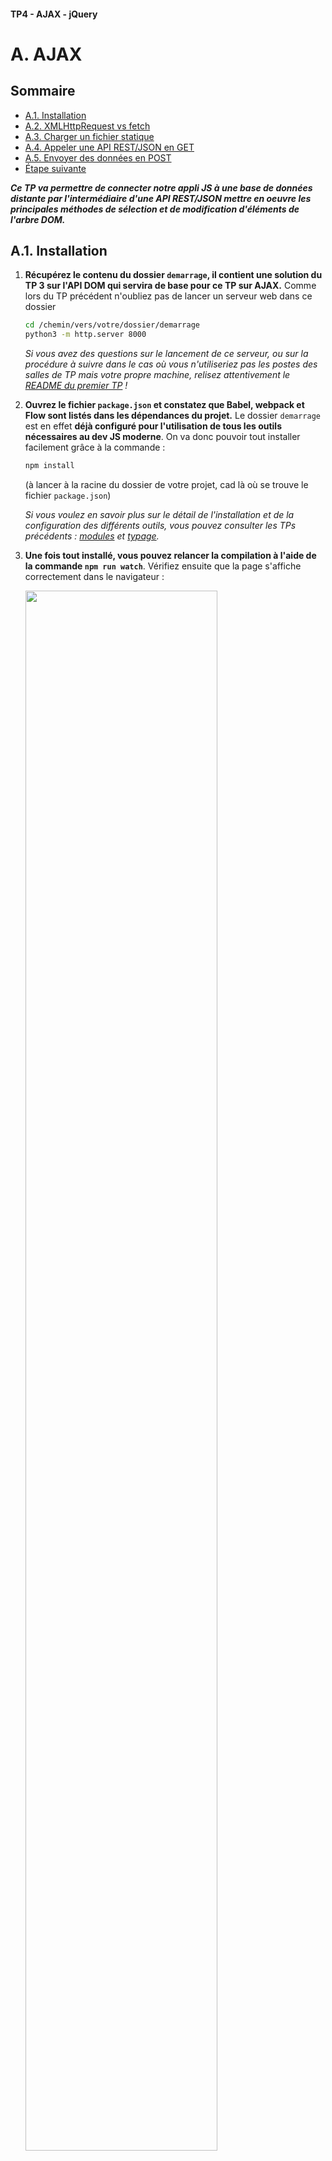 #### TP4 - AJAX - jQuery <!-- omit in toc -->
# A. AJAX <!-- omit in toc -->

## Sommaire <!-- omit in toc -->
- [A.1. Installation](#a1-installation)
- [A.2. XMLHttpRequest vs fetch](#a2-xmlhttprequest-vs-fetch)
- [A.3. Charger un fichier statique](#a3-charger-un-fichier-statique)
- [A.4. Appeler une API REST/JSON en GET](#a4-appeler-une-api-restjson-en-get)
- [A.5. Envoyer des données en POST](#a5-envoyer-des-données-en-post)
- [Étape suivante](#Étape-suivante)

***Ce TP va permettre de connecter notre appli JS à une base de données distante par l'intermédiaire d'une API REST/JSON mettre en oeuvre les principales méthodes de sélection et de modification d'éléments de l'arbre DOM.***

## A.1. Installation
1. **Récupérez le contenu du dossier `demarrage`, il contient une solution du TP 3 sur l'API DOM qui servira de base pour ce TP sur AJAX.** Comme lors du TP précédent n'oubliez pas de lancer un serveur web dans ce dossier
	```bash
	cd /chemin/vers/votre/dossier/demarrage
	python3 -m http.server 8000
	```
	*Si vous avez des questions sur le lancement de ce serveur, ou sur la procédure à suivre dans le cas où vous n'utiliseriez pas les postes des salles de TP mais votre propre machine, relisez attentivement le [README du premier TP](../01-premiers-pas-en-js/README.md#Préparatifs) !*

2. **Ouvrez le fichier `package.json` et constatez que Babel, webpack et Flow sont listés dans les dépendances du projet.** Le dossier `demarrage` est en effet **déjà configuré pour l'utilisation de tous les outils nécessaires au dev JS moderne**. On va donc pouvoir tout installer facilement grâce à la commande :
	```bash
	npm install
	```
	(à lancer à la racine du dossier de votre projet, cad là où se trouve le fichier `package.json`)

	*Si vous voulez en savoir plus sur le détail de l'installation et de la configuration des différents outils, vous pouvez consulter les TPs précédents : [modules](../02-poo-modules-typage/C-modules.md#c2-rendre-les-modules-compatibles-avec-les-vieux-navigateurs) et [typage](../02-poo-modules-typage/D-typage.md#d1-installation-et-configuration).*

3. **Une fois tout installé, vous pouvez relancer la compilation à l'aide de la commande `npm run watch`**. Vérifiez ensuite que la page s'affiche correctement dans le navigateur :<br>

	<a href="images/pizzaland-apidom-fin.jpg"><img src="images/pizzaland-apidom-fin.jpg" width="80%"></a>

	Tout au long du TP pensez à vérifier **régulièrement** que les types que vous utilisez pour les variables, paramètres et valeurs de retour des fonctions/méthodes, sont corrects à l'aide de la commande `./node_modules/.bin/flow`

## A.2. XMLHttpRequest vs fetch
Comme vu en cours (*récupérez si ce n'est pas déjà fait le pdf sur moodle !*) il existe deux méthodes pour charger/envoyer des données en JS : [XMLHttpRequest](https://developer.mozilla.org/en-US/docs/Web/API/XMLHttpRequest) et l'[API fetch](https://developer.mozilla.org/en-US/docs/Web/API/Fetch_API/Using_Fetch)

**C'est l'API fetch que nous utiliserons dans ce TP.**
<br>En effet, elle dispose d'une syntaxe plus concise, avec laquelle il est plus facile de chaîner les traitements grâce aux [Promises](https://developer.mozilla.org/fr/docs/Web/JavaScript/Guide/Utiliser_les_promesses).

Pour rappel, le support navigateur de l'API fetch est plutôt bon, mais il reste encore plusieurs points problématiques :

<a href="https://caniuse.com/#feat=fetch"><img src="images/caniuse-fetch-2019-03-02.png" width="80%"></a>

Comme on peut le voir, **aucune version d'Internet Explorer n'est compatible avec l'API fetch**. C'est aussi le cas des versions d'android 4.4.4 et inférieures. Heureusement, un [polyfill](https://fr.wikipedia.org/wiki/Polyfill) développé par Github est disponible ici : https://github.com/github/fetch. Sur un projet réel il faudrait mettre en place ce polyfill, mais pour gagner du temps nous ignorerons cette problématique dans le TP (ne faites pas ça dans la vraie vie !).


## A.3. Charger un fichier statique
**Avant de connecter notre application au serveur REST/JSON, nos allons nous entraîner sur un fichier statique.**

1. **Créez un fichier `news.html` à la racine du dossier `demarrage` avec le code html suivant** :
	```html
	<article class="jumbotron">
	  <h1>Welcome to PizzaLand !</h1>
	  <p>
	    Cette semaine découvrez notre nouvelle pizza
	    <strong class="spicy">Spicy</strong>
	    <img src="images/hot.svg" class="spicy-icon" />
	    aux délicieuses saveurs épicées !
	  </p>
	</article>
	```
2. **Dans le fichier main.js, à la fin du code, lancez le chargement du fichier `news.html` avec l'API fetch** :
	```js
	fetch('./news.html');
	```

	Rechargez la page html dans le navigateur et vérifiez dans l'onglet Network/Réseau des devtools que votre page lance bien le chargement du fichier `news.html` :

	<a href="images/ajax-news-html-network.jpg"><img src="images/ajax-news-html-network.jpg" width="80%"></a>

	Notez qu'il s'agit bien d'une requête HTTP et pas d'un appel à un fichier local : l'URL de la requête est bien http://localhost:8000/news.html c'est donc bien le serveur HTTP (lancé par Python si vous utilisez les ordis des salles TP) qui génère la réponse HTTP retournée au navigateur.

	Maintenant que l'on arrive à charger le fichier, reste à exploiter les données qu'il contient !
3. **Commencez par inspecter la réponse retournée par `fetch()` grâce à la méthode `.then()`** :
	```js
	fetch('./news.html')
		.then( (response:Response) => console.log(response) );
	```

	Rechargez la page et regardez ce qui s'affiche dans la console : il s'agit de l'objet de type [Response](https://developer.mozilla.org/en-US/docs/Web/API/Response) retourné par l'API fetch.

	Comme vu en cours, cet objet contient notamment des propriétés `ok`, `status` et `statusText` qui permettent d'en savoir plus sur la réponse HTTP retournée par le serveur.

4. **On va maintenant pouvoir récupérer les données brutes contenues dans la réponse HTTP grâce à la méthode [response.text()](https://developer.mozilla.org/en-US/docs/Web/API/Body/text)** :
	```js
	fetch('./news.html')
	  .then( (response:Response) => response.text() )
	  .then( (responseText:string) => console.log(responseText) );
	```
	Vérifiez que la console affiche bien le contenu HTML du fichier `news.html` :

	<a href="images/ajax-news-html-console.jpg"><img src="images/ajax-news-html-console.jpg" width="80%"></a>

	*Maintenant que l'on est capable de récupérer le contenu du fichier `news.html` il ne reste plus qu'à **l'injecter dans la page HTML** !*

5. **Pour bien comprendre l'ordre d'exécution ajoutons des instructions `console.log()` dans le code précédent comme suit** :
	```js
	console.log(1);
	fetch('./news.html')
	  .then( (response:Response) => response.text() )
	  .then( (responseText:string) => console.log(responseText) );
	console.log(2);
	```
    Regardez dans quel ordre s'affichent les log dans la console :
	<a href="images/ajax-news-html-console2.jpg"><img src="images/ajax-news-html-console2.jpg" width="80%"></a>

	Est-ce que cela vous semble normal ? Non ? C'est pourtant logique : la fonction qui est passée au deuxième `.then()` n'est exécutée qu'une fois que la requête http est terminée (càd. une fois que le fichier est fini de télécharger). Le reste du code continue de s'exécuter en attendant que la requête se termine !

	Si vous avez compris, vous pouvez effacer les `console.log` inutiles et passer à la suite. Sinon appelez le professeur !

1. **À l'aide de l'API DOM injectez le contenu du fichier `news.html` dans la section de classe `newsContainer`** (cf. ligne 32 du fichier `index.html`). Plutôt que de tout coder dans le `.then()` on va passer par une nouvelle fonction `displayNews`:
	```js
	function displayNews(html:string):void {
	    const newsContainer:?HTMLElement = document.querySelector('.newsContainer');
	    if (newsContainer) {
	        newsContainer.innerHTML = html;
	    }
	}
    fetch('./news.html')
	    .then( (response:Response) => response.text() )
	    .then( displayNews );
	```

	Le résultat obtenu doit être ceci :

	<a href="images/ajax-news-innerhtml.jpg"><img src="images/ajax-news-innerhtml.jpg" width="80%"></a>

## A.4. Appeler une API REST/JSON en GET
**Maintenant que l'on est capables de récupérer une ressource externe en JS et d'en afficher le contenu, connectons notre application au serveur REST développé en cours de programmation répartie !!!**

1. **Téléchargez le serveur REST/JSON sur https://framadrop.org/r/iSYxsSDK4W#X5NBp4bHJ0xdUWQ9ogqWdpsRYr60E/YBQaRBX7Jtiy8=**
2. **Lancez le serveur dans un terminal** :
	```bash
	java -jar pizzaland-jar-with-dependencies.jar
	```
3. **Vérifiez que le serveur fonctionne correctement en ouvrant dans votre navigateur la page http://localhost:8080/api/v1/pizzas**

	<a href="images/pizzaland-server-get-pizzas.jpg"><img src="images/pizzaland-server-get-pizzas.jpg" width="80%"></a>

4. Dans le fichier `main.js` commencez par **supprimer** les lignes suivantes :
	- ligne 3 :
		```js
		import data from './data.js';
		```
	- lignes 12 et 13 :
		```js
		homePage.data = data;
		PageRenderer.renderPage( homePage ); // liste des vidéos
		```
5. Toujours dans le fichier `main.js`, à la fin du fichier, lancez un appel AJAX vers l'URL http://localhost:8080/api/v1/pizzas. Puis, en vous inspirant de ce qui a été fait pour les news, créez une fonction `renderHome()` qui :
	- est appelée lorsque l'appel AJAX est terminé
	- qui n'a qu'un seul paramètre nommé `data` (facultatif) qui correspond au tableau des pizzas retourné par l'API
	- qui envoie le tableau de pizzas à la `homePage` et qui l'affiche grâce à la classe `PageRenderer` :
		```js
		if (data) {
			homePage.data = data;
		}
		PageRenderer.renderPage(homePage);
		```

	Ca y est ! La page s'affiche maintenant avec la liste complète des pizzas contenues dans la base de données du serveur REST !! :metal: :tada: :trophy: :pizza: :beers:

	<a href="images/ajax-get-pizzas-innerhtml.gif"><img src="images/ajax-get-pizzas-innerhtml.gif" width="80%"></a>

## A.5. Envoyer des données en POST
**Maintenant que l'on arrive à charger des données depuis l'API REST tentons à l'inverse d'envoyer des données au serveur !**

Dans la méthode `submit` (méthode déclenchée à la soumission du formulaire) de la classe `AddPizzaPage`, appelez le webservice `POST` sur `/api/v1/pizzas` afin d'ajouter une nouvelle pizza **avec les informations saisies par l'utilisateur** (uniquement si aucune erreur de saisie n'est détectée !).

La technique à utiliser pour envoyer les données au serveur dépendent de la façon dont est codé le webservice. Ici, le webservice s'attend à recevoir une requête dont le `"Content-Type"` est `"application/json"`. Il faut donc envoyer à fetch une chaîne de caractères encodée en en JSON grâce à [`JSON.stringify`](https://developer.mozilla.org/en-US/docs/Web/JavaScript/Reference/Global_Objects/JSON/stringify) :

```js
fetch(
	'http://localhost:8080/api/v1/pizzas',
	{
		method:'POST',
		headers: { 'Content-Type': 'application/json' },
		body: JSON.stringify(pizza)
	}
);
```

Le webservice `POST` `/api/v1/pizzas` s'attend à recevoir en paramètre une chaîne JSON de la forme suivante (*les données doivent être remplacées par celles saisies par l'utilisateur dans le formulaire*) :
```json
{
	"nom":"Savoyarde",
	"base":"crème",
	"prix_petite": 8,
	"prix_grande": 10.5,
	"ingredients": [7, 8, 9, 12]
}
```
On notera que les prix sont exprimés en nombre et pas en chaînes de caractères et que les ingrédients sont un tableau contenant les ids des ingrédients à associer à la pizza.

Si l'envoi s'est bien passé, le webservice retourne en entête un status `201 Created` et dans le corps de la réponse le JSON correspondant à la pizza créée :

<a href="images/ajax-post-201.jpg"><img src="images/ajax-post-201.jpg" width="80%"></a>

<a href="images/ajax-post-response.jpg"><img src="images/ajax-post-response.jpg" width="80%"></a>

Si tout s'est bien passé, vous pouvez recharger la page et constater que la pizza que vous avez saisie dans le formulaire s'est ajoutée en bas de la liste sur la HomePage :

<a href="images/ajax-post-resultat-liste.jpg"><img src="images/ajax-post-resultat-liste.jpg" width="80%"></a>

## Étape suivante
Maintenant que l'on est capable de faire communiquer notre appli JS avec un serveur distant, nous allons voir dans le prochain exercice comment simplifier notre code à l'aide de jQuery : [B. jQuery](./B-jquery.md).)